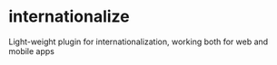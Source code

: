 # internationalize
Light-weight plugin for internationalization, working both for web and mobile apps
